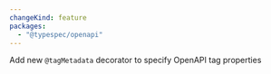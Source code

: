 ```yaml
---
changeKind: feature
packages:
  - "@typespec/openapi"
---
```


Add new `@tagMetadata` decorator to specify OpenAPI tag properties
